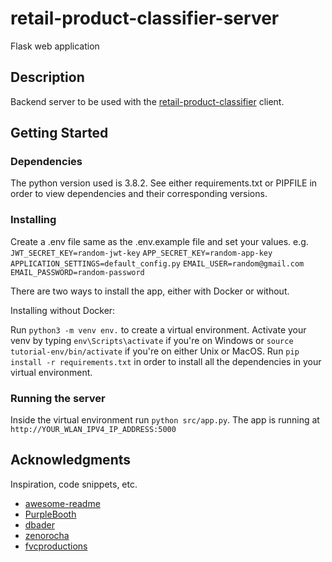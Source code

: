 # retail-product-classifier-server

Flask web application

## Description

Backend server to be used with the [retail-product-classifier](https://github.com/MariosVisos/retail-product-classifier "retail-product-classifier client repository") client.

## Getting Started

### Dependencies

The python version used is 3.8.2. See either requirements.txt or PIPFILE in order to view dependencies and their corresponding versions.

### Installing

Create a .env file same as the .env.example file and set your values.
e.g.
`JWT_SECRET_KEY=random-jwt-key`
`APP_SECRET_KEY=random-app-key`
`APPLICATION_SETTINGS=default_config.py`
`EMAIL_USER=random@gmail.com`
`EMAIL_PASSWORD=random-password`

There are two ways to install the app, either with Docker or without.

Installing without Docker:

Run `python3 -m venv env.` to create a virtual environment.
Activate your venv by typing `env\Scripts\activate` if you're on Windows or 
`source tutorial-env/bin/activate` if you're on either Unix or MacOS.
Run `pip install -r requirements.txt` in order to install all the dependencies in your virtual environment.

### Running the server

Inside the virtual environment run `python src/app.py`.
The app is running at `http://YOUR_WLAN_IPV4_IP_ADDRESS:5000`


## Acknowledgments

Inspiration, code snippets, etc.
* [awesome-readme](https://github.com/matiassingers/awesome-readme)
* [PurpleBooth](https://gist.github.com/PurpleBooth/109311bb0361f32d87a2)
* [dbader](https://github.com/dbader/readme-template)
* [zenorocha](https://gist.github.com/zenorocha/4526327)
* [fvcproductions](https://gist.github.com/fvcproductions/1bfc2d4aecb01a834b46)